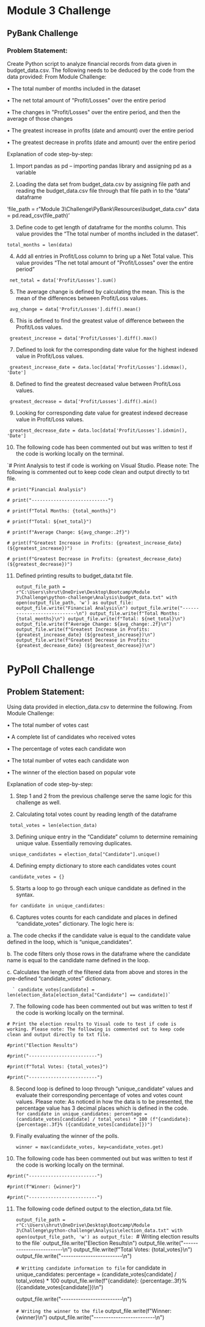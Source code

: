 # Module 3 Challenge
## PyBank Challenge

### Problem Statement:

Create Python script to analyze financial records from data given in budget_data.csv.  The following needs to be deduced by the code from the data provided:
From Module Challenge:

•	The total number of months included in the dataset

•	The net total amount of "Profit/Losses" over the entire period

•	The changes in "Profit/Losses" over the entire period, and then the average of those changes

•	The greatest increase in profits (date and amount) over the entire period

•	The greatest decrease in profits (date and amount) over the entire period

Explanation of code step-by-step:

1.	Import pandas as pd  – importing pandas library and assigning pd as a variable

2.	Loading the data set from budget_data.csv by assigning file path and reading the budget_data.csv file through that file path in to the “data” dataframe

‘file_path = r"Module 3\Challenge\PyBank\Resources\budget_data.csv"
data = pd.read_csv(file_path)’

3.	Define code to get length of dataframe for the months column. This value provides the “The total number of months included in the dataset”.

`total_months = len(data)`

4.	Add all entries in Profit/Loss column to bring up a Net Total value. This value provides “The net total amount of "Profit/Losses" over the entire period”

` net_total = data['Profit/Losses'].sum()`

5.	The average change is defined by calculating the mean. This is the mean of the differences between Profit/Loss values. 

` avg_change = data['Profit/Losses'].diff().mean()`

6.	This is defined to find the greatest value of difference between the Profit/Loss values. 

` greatest_increase = data['Profit/Losses'].diff().max()`

7.	Defined to look for the corresponding date value for the highest indexed value in Profit/Loss values.

` greatest_increase_date = data.loc[data['Profit/Losses'].idxmax(), 'Date']`

8.	Defined to find the greatest decreased value between Profit/Loss values.

` greatest_decrease = data['Profit/Losses'].diff().min()`

9.	Looking for corresponding date value for greatest indexed decrease value in Profit/Loss values. 

` greatest_decrease_date = data.loc[data['Profit/Losses'].idxmin(), 'Date']`

10. The following code has been commented out but was written to test if the code is working locally on the terminal. 

   `# Print Analysis to test if code is working on Visual Studio. Please note: The following is commented out to keep code clean and output directly to txt file.

   `# print("Financial Analysis")`
  
   `# print("----------------------------")`
  
   `# print(f"Total Months: {total_months}")`
  
   `# print(f"Total: ${net_total}")`
 
   `# print(f"Average Change: ${avg_change:.2f}")`
  
   `# print(f"Greatest Increase in Profits: {greatest_increase_date} (${greatest_increase})")`
  
   `# print(f"Greatest Decrease in Profits: {greatest_decrease_date} (${greatest_decrease})")`

11. Defined printing results to budget_data.txt file.
    
    `output_file_path = r"C:\Users\shrut\OneDrive\Desktop\Bootcamp\Module 3\Challenge\python-challenge\Analysis\budget_data.txt"
    with open(output_file_path, 'w') as output_file:
    output_file.write("Financial Analysis\n")
    output_file.write("----------------------------\n")
    output_file.write(f"Total Months: {total_months}\n")
    output_file.write(f"Total: ${net_total}\n")
    output_file.write(f"Average Change: ${avg_change:.2f}\n")
    output_file.write(f"Greatest Increase in Profits: {greatest_increase_date} (${greatest_increase})\n")
    output_file.write(f"Greatest Decrease in Profits: {greatest_decrease_date} (${greatest_decrease})\n")`

# PyPoll Challenge

## Problem Statement:

Using data provided in election_data.csv to determine the following.
From Module Challenge:

•	The total number of votes cast

•	A complete list of candidates who received votes

•	The percentage of votes each candidate won

•	The total number of votes each candidate won

•	The winner of the election based on popular vote

Explanation of code step-by-step:

1.	Step 1 and 2 from the previous challenge serve the same logic for this challenge as well. 

2.	Calculating total votes count by reading length of the dataframe 

` total_votes = len(election_data)`

3.	Defining unique entry in the “Candidate” column to determine remaining unique value. Essentially removing duplicates. 

` unique_candidates = election_data["Candidate"].unique()`

4.	Defining empty dictionary to store each candidates votes count

` candidate_votes = {}`

5.	Starts a loop to go through each unique candidate as defined in the syntax.

` for candidate in unique_candidates:`

6.	Captures votes counts for each candidate and places in defined “candidate_votes” dictionary. The logic here is:
	
   a.	The code checks if the candidate value is equal to the candidate value defined in the loop, which is “unique_candidates”.

   b.	The code filters only those rows in the dataframe where the candidate name is equal to the candidate name defined in the loop. 

   c.	Calculates the length of the filtered data from above and stores in the pre-defined “candidate_votes” dictionary.

      ` candidate_votes[candidate] = len(election_data[election_data["Candidate"] == candidate])`


7.	The following code has been commented out but was written to test if the code is working locally on the terminal. 

  `# Print the election results to Visual code to test if code is working. Please note: The following is commented out to keep code clean and output directly to txt file.` 
  
  `#print("Election Results")`
  
  `#print("-------------------------")`
  
  `#print(f"Total Votes: {total_votes}")`
  
  `#print("-------------------------")`

8.	Second loop is defined to loop through “unique_candidate” values and evaluate their corresponding percentage of votes and votes count values. Please note: As noticed in how the data is to be presented, the percentage value has 3 decimal places which is defined in the code. 
` for candidate in unique_candidates:
    percentage = (candidate_votes[candidate] / total_votes) * 100
    (f"{candidate}: {percentage:.3f}% ({candidate_votes[candidate]})")`

9. Finally evaluating the winner of the polls.

   `winner = max(candidate_votes, key=candidate_votes.get)`

10. The following code has been commented out but was written to test if the code is working locally on the terminal. 
  
   `#print("-------------------------")`
   
   `#print(f"Winner: {winner}")`
   
   `#print("-------------------------")`


11. The following code defined output to the election_data.txt file. 

    `output_file_path = r"C:\Users\shrut\OneDrive\Desktop\Bootcamp\Module 3\Challenge\python-challenge\Analysis\election_data.txt"
    with open(output_file_path, 'w') as output_file:
   `# Writing election results to the file`
    output_file.write("Election Results\n")
    output_file.write("-------------------------\n")
    output_file.write(f"Total Votes: {total_votes}\n")
    output_file.write("-------------------------\n")
   
    `# Writting candidate information to file`
    for candidate in unique_candidates:
        percentage = (candidate_votes[candidate] / total_votes) * 100
        output_file.write(f"{candidate}: {percentage:.3f}% ({candidate_votes[candidate]})\n")
   
    output_file.write("-------------------------\n")
    
    `# Writing the winner to the file`
    output_file.write(f"Winner: {winner}\n")
    output_file.write("-------------------------\n")


